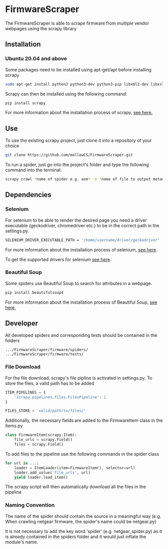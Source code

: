 
# FirmwareScraper
The FirmwareScraper is able to scrape firmware from multiple vendor webpages using the scrapy library

## Installation

### Ubuntu 20.04 and above

Some packages need to be installed using apt-get/apt before installing scrapy

```bash
sudo apt-get install python3 python3-dev python3-pip libxml2-dev libxslt1-dev zlib1g-dev libffi-dev libssl-dev
```

Scrapy can then be installed using the following command:

```bash
pip install scrapy
```

For more information about the installation process of scrapy, [see here.](https://docs.scrapy.org/en/latest/intro/install.html#intro-install)

## Use

To use the existing scrapy project, just clone it into a repository of your choice

```bash
git clone https://github.com/mellowCS/FirmwareScraper.git
```

To run a spider, just go into the project's folder and type the following command into the terminal:

```bash
scrapy crawl *name of spider e.g. avm* -o *name of file to output metadata e.g. spidername.json*
```

## Dependencies

### Selenium
For selenium to be able to render the desired page you need a driver executable (geckodriver, chromedriver etc.) to be in the correct path in the settings.py.

```bash
SELENIUM_DRIVER_EXECUTABLE_PATH = '/home/username/driver/geckodriver'
```

For more information about the installation process of selenium, [see here](https://selenium-python.readthedocs.io/installation.html).

To get the supported drivers for selenium [see here](https://selenium.dev/selenium/docs/api/py/).

### Beautiful Soup
Some spiders use Beautiful Soup to search for attributes in a webpage. 
```bash
pip install beautifulsoup4
```
For more information about the installation process of Beautiful Soup, [see here.](https://www.crummy.com/software/BeautifulSoup/bs4/doc/#installing-beautiful-soup)

## Developer

All developed spiders and corresponding tests should be contained in the folders

```
.../FirmwareScraper/firmware/spiders/
.../FirmwareScraper/firmware/tests/
```

### File Download

For the file download, scrapy's file pipline is activated in settings.py. To store the files, a valid path has to be added

```python
ITEM_PIPELINES = {
    'scrapy.pipelines.files.FilesPipeline': 1
}

FILES_STORE = 'valid/path/to/files/'
```

Additionally, the necessary fields are added to the FirmwareItem class in the items.py

```python
class FirmwareItem(scrapy.Item):
    file_urls = scrapy.Field()
    files = scrapy.Field()
```

To add files to the pipeline use the following commands in the spider class

```python
for url in ...:
    loader = ItemLoader(item=FirmwareItem(), selector=url)
    loader.add_value('file_urls', url)
    yield loader.load_item()
```

The scrapy script will then automatically download all the files in the pipeline

### Naming Convention

The name of the spider should contain the source in a meaningful way (e.g. When crawling netgear firmware, the spider's name could be netgear.py)

It is not necessary to add the key word 'spider' (e.g. netgear_spider.py) as it is already contained in the spiders folder and it would just inflate the module's name.



